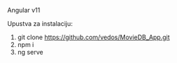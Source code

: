 Angular v11

Upustva za instalaciju:
1. git clone https://github.com/vedos/MovieDB_App.git
2. npm i
3. ng serve
